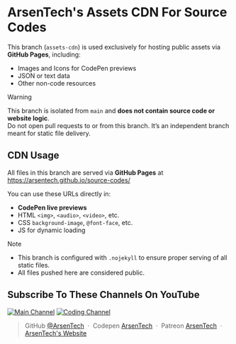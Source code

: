 # ArsenTech's Assets CDN For Source Codes

This branch (`assets-cdn`) is used exclusively for hosting public assets via **GitHub Pages**, including:
- Images and Icons for CodePen previews
- JSON or text data
- Other non-code resources

> [!WARNING]
> This branch is isolated from `main` and **does not contain source code or website logic**.  
> Do not open pull requests to or from this branch. It’s an independent branch meant for static file delivery.

## CDN Usage
All files in this branch are served via **GitHub Pages** at https://arsentech.github.io/source-codes/

You can use these URLs directly in:
- **CodePen live previews**
- HTML `<img>`, `<audio>`, `<video>`, etc.
- CSS `background-image`, `@font-face`, etc.
- JS for dynamic loading

> [!NOTE]  
> - This branch is configured with `.nojekyll` to ensure proper serving of all static files.
> - All files pushed here are considered public.

## Subscribe To These Channels On YouTube
[![Main Channel](https://img.shields.io/badge/ArsenTech%20-222222.svg?&style=for-the-badge&logo=YouTube&logoColor=%23FF0000)](https://www.youtube.com/channel/UCrtH0g6NE8tW5VIEgDySYtg)
[![Coding Channel](https://img.shields.io/badge/Coding%20With%20ArsenTech-222222.svg?&style=for-the-badge&logo=YouTube&logoColor=%23FF0000)](https://www.youtube.com/channel/UCl52C6cFR1McvN1fAdsxdkA)

> GitHub [@ArsenTech](https://github.com/ArsenTech) &nbsp;&middot;&nbsp;
> Codepen [ArsenTech](https://codepen.io/ArsenTech) &nbsp;&middot;&nbsp;
> Patreon [ArsenTech](https://www.patreon.com/ArsenTech) &nbsp;&middot;&nbsp;
> [ArsenTech's Website](https://arsentech.github.io)
